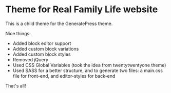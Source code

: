 # Theme for Real Family Life website

This is a child theme for the GeneratePress theme.

Nice things:

-  Added block editor support
-  Added custom block variations
-  Added custom block styles
-  Removed jQuery
-  Used CSS Global Variables (took the idea from twentytwentyone theme)
-  Used SASS for a better structure, and to generate two files: a main.css file for front-end, and editor-styles for back-end

That's all!
